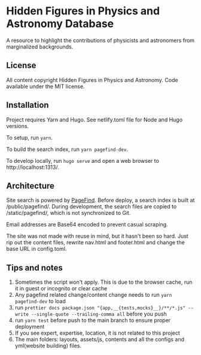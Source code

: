 # Hidden Figures in Physics and Astronomy Database

<p align="center">
  <!-- <img src="assets/img/logos/hiddenfigs_logo.png" alt="Hidden Figures" width="400"/> -->
</p>

A resource to highlight the contributions of physicists and astronomers from marginalized backgrounds.

## License

All content copyright Hidden Figures in Physics and Astronomy. Code available under the MIT license.

## Installation

Project requires Yarn and Hugo. See netlify.toml file for Node and Hugo versions.

To setup, run `yarn`.

To build the search index, run `yarn pagefind-dev`.

To develop locally, run `hugo serve` and open a web browser to http://localhost:1313/.

## Architecture

Site search is powered by [PageFind](https://pagefind.app/). Before deploy, a search index is built at /public/pagefind/. During development, the search files are copied to /static/pagefind/, which is not synchronized to Git.

Email addresses are Base64 encoded to prevent casual scraping.

The site was not made with reuse in mind, but it hasn't been so hard. Just rip out the content files, rewrite nav.html and footer.html and change the base URL in config.toml.

## Tips and notes

1. Sometimes the script won't apply. This is due to the browser cache, run it in guest or incognito or clear cache
2. Any pagefind related change/content change needs to run `yarn pagefind-dev` to load
3. run `prettier docs package.json "{app,__{tests,mocks}__}/**/*.js" --write --single-quote --trailing-comma all` before you push
4. run `yarn test` before push to the main branch to ensure proper deployment
4. If you see expert, expertise, location, it is not related to this project
5. The main folders: layouts, assets/js, contents and all the configs and yml(website building) files. 
